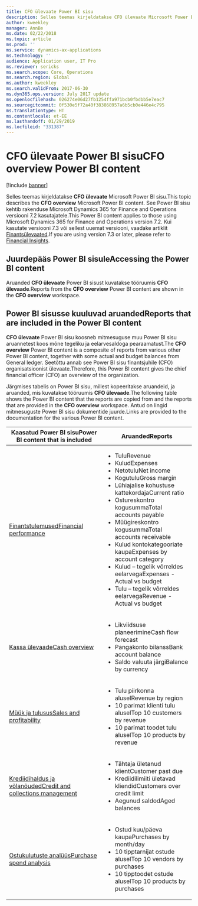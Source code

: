 ```yaml
---
title: CFO ülevaate Power BI sisu
description: Selles teemas kirjeldatakse CFO ülevaate Microsoft Power BI sisu.
author: kweekley
manager: AnnBe
ms.date: 02/22/2018
ms.topic: article
ms.prod: ''
ms.service: dynamics-ax-applications
ms.technology: ''
audience: Application user, IT Pro
ms.reviewer: sericks
ms.search.scope: Core, Operations
ms.search.region: Global
ms.author: kweekley
ms.search.validFrom: 2017-06-30
ms.dyn365.ops.version: July 2017 update
ms.openlocfilehash: 026274e06d27fb1254ffa971bcb0fbdbb5e7eac7
ms.sourcegitcommit: 0f530e5f72a40f383868957a6b5cb0e446e4c795
ms.translationtype: HT
ms.contentlocale: et-EE
ms.lasthandoff: 01/29/2019
ms.locfileid: "331387"
---
```

# <a name="cfo-overview-power-bi-content"></a><span data-ttu-id="c88af-103">CFO ülevaate Power BI sisu</span><span class="sxs-lookup"><span data-stu-id="c88af-103">CFO overview Power BI content</span></span>

[!include [banner](../includes/banner.md)] 

<span data-ttu-id="c88af-104">Selles teemas kirjeldatakse **CFO ülevaate** Microsoft Power BI sisu.</span><span class="sxs-lookup"><span data-stu-id="c88af-104">This topic describes the **CFO overview** Microsoft Power BI content.</span></span> <span data-ttu-id="c88af-105">See Power BI sisu kehtib rakenduse Microsoft Dynamics 365 for Finance and Operations versiooni 7.2 kasutajatele.</span><span class="sxs-lookup"><span data-stu-id="c88af-105">This Power BI content applies to those using Microsoft Dynamics 365 for Finance and Operations version 7.2.</span></span> <span data-ttu-id="c88af-106">Kui kasutate versiooni 7.3 või sellest uuemat versiooni, vaadake artiklit [Finantsülevaated](financial-insights.md).</span><span class="sxs-lookup"><span data-stu-id="c88af-106">If you are using version 7.3 or later, please refer to [Financial Insights](financial-insights.md).</span></span>

## <a name="accessing-the-power-bi-content"></a><span data-ttu-id="c88af-107">Juurdepääs Power BI sisule</span><span class="sxs-lookup"><span data-stu-id="c88af-107">Accessing the Power BI content</span></span>

<span data-ttu-id="c88af-108">Aruanded **CFO ülevaate** Power BI sisust kuvatakse tööruumis **CFO ülevaade**.</span><span class="sxs-lookup"><span data-stu-id="c88af-108">Reports from the **CFO overview** Power BI content are shown in the **CFO overview** workspace.</span></span>

## <a name="reports-that-are-included-in-the-power-bi-content"></a><span data-ttu-id="c88af-109">Power BI sisusse kuuluvad aruanded</span><span class="sxs-lookup"><span data-stu-id="c88af-109">Reports that are included in the Power BI content</span></span>
<span data-ttu-id="c88af-110">**CFO ülevaate** Power BI sisu koosneb mitmesuguse muu Power BI sisu aruannetest koos mõne tegeliku ja eelarvesaldoga pearaamatust.</span><span class="sxs-lookup"><span data-stu-id="c88af-110">The **CFO overview** Power BI content is a composite of reports from various other Power BI content, together with some actual and budget balances from General ledger.</span></span> <span data-ttu-id="c88af-111">Seetõttu annab see Power BI sisu finantsjuhile (CFO) organisatsioonist ülevaate.</span><span class="sxs-lookup"><span data-stu-id="c88af-111">Therefore, this Power BI content gives the chief financial officer (CFO) an overview of the organization.</span></span>

<span data-ttu-id="c88af-112">Järgmises tabelis on Power BI sisu, millest kopeeritakse aruandeid, ja aruanded, mis kuvatakse tööruumis **CFO ülevaade**.</span><span class="sxs-lookup"><span data-stu-id="c88af-112">The following table shows the Power BI content that the reports are copied from and the reports that are provided in the **CFO overview** workspace.</span></span> <span data-ttu-id="c88af-113">Antud on lingid mitmesuguste Power BI sisu dokumentide juurde.</span><span class="sxs-lookup"><span data-stu-id="c88af-113">Links are provided to the documentation for the various Power BI content.</span></span>

| <span data-ttu-id="c88af-114">Kaasatud Power BI sisu</span><span class="sxs-lookup"><span data-stu-id="c88af-114">Power BI content that is included</span></span> | <span data-ttu-id="c88af-115">Aruanded</span><span class="sxs-lookup"><span data-stu-id="c88af-115">Reports</span></span> |
|-----------------------------------|---------|
| [<span data-ttu-id="c88af-116">Finantstulemused</span><span class="sxs-lookup"><span data-stu-id="c88af-116">Financial performance</span></span>](financial-performance-power-bi-content-pack.md) | <ul><li><span data-ttu-id="c88af-117">Tulu</span><span class="sxs-lookup"><span data-stu-id="c88af-117">Revenue</span></span></li><li><span data-ttu-id="c88af-118">Kulud</span><span class="sxs-lookup"><span data-stu-id="c88af-118">Expenses</span></span></li><li><span data-ttu-id="c88af-119">Netotulu</span><span class="sxs-lookup"><span data-stu-id="c88af-119">Net income</span></span></li><li><span data-ttu-id="c88af-120">Kogutulu</span><span class="sxs-lookup"><span data-stu-id="c88af-120">Gross margin</span></span></li><li><span data-ttu-id="c88af-121">Lühiajalise kohustuse kattekordaja</span><span class="sxs-lookup"><span data-stu-id="c88af-121">Current ratio</span></span></li><li><span data-ttu-id="c88af-122">Ostureskontro kogusumma</span><span class="sxs-lookup"><span data-stu-id="c88af-122">Total accounts payable</span></span></li><li><span data-ttu-id="c88af-123">Müügireskontro kogusumma</span><span class="sxs-lookup"><span data-stu-id="c88af-123">Total accounts receivable</span></span></li><li><span data-ttu-id="c88af-124">Kulud kontokategooriate kaupa</span><span class="sxs-lookup"><span data-stu-id="c88af-124">Expenses by account category</span></span></li><li><span data-ttu-id="c88af-125">Kulud – tegelik võrreldes eelarvega</span><span class="sxs-lookup"><span data-stu-id="c88af-125">Expenses - Actual vs budget</span></span></li><li><span data-ttu-id="c88af-126">Tulu – tegelik võrreldes eelarvega</span><span class="sxs-lookup"><span data-stu-id="c88af-126">Revenue - Actual vs budget</span></span></li></ul> |
| [<span data-ttu-id="c88af-127">Kassa ülevaade</span><span class="sxs-lookup"><span data-stu-id="c88af-127">Cash overview</span></span>](../../financials/cash-bank-management/Cash-Overview-Power-BI-content.md) | <ul><li><span data-ttu-id="c88af-128">Likviidsuse planeerimine</span><span class="sxs-lookup"><span data-stu-id="c88af-128">Cash flow forecast</span></span></li><li><span data-ttu-id="c88af-129">Pangakonto bilanss</span><span class="sxs-lookup"><span data-stu-id="c88af-129">Bank account balance</span></span></li><li><span data-ttu-id="c88af-130">Saldo valuuta järgi</span><span class="sxs-lookup"><span data-stu-id="c88af-130">Balance by currency</span></span></li></ul> |
| [<span data-ttu-id="c88af-131">Müük ja tulusus</span><span class="sxs-lookup"><span data-stu-id="c88af-131">Sales and profitability</span></span>](sales-profitability-performance-content-pack.md) | <ul><li><span data-ttu-id="c88af-132">Tulu piirkonna alusel</span><span class="sxs-lookup"><span data-stu-id="c88af-132">Revenue by region</span></span></li><li><span data-ttu-id="c88af-133">10 parimat klienti tulu alusel</span><span class="sxs-lookup"><span data-stu-id="c88af-133">Top 10 customers by revenue</span></span></li><li><span data-ttu-id="c88af-134">10 parimat toodet tulu alusel</span><span class="sxs-lookup"><span data-stu-id="c88af-134">Top 10 products by revenue</span></span></li></ul> |
| [<span data-ttu-id="c88af-135">Krediidihaldus ja võlanõuded</span><span class="sxs-lookup"><span data-stu-id="c88af-135">Credit and collections management</span></span>](../../financials/accounts-receivable/credit-collections-power-bi.md) | <ul><li><span data-ttu-id="c88af-136">Tähtaja ületanud klient</span><span class="sxs-lookup"><span data-stu-id="c88af-136">Customer past due</span></span></li><li><span data-ttu-id="c88af-137">Krediidilimiiti ületavad kliendid</span><span class="sxs-lookup"><span data-stu-id="c88af-137">Customers over credit limit</span></span></li><li><span data-ttu-id="c88af-138">Aegunud saldod</span><span class="sxs-lookup"><span data-stu-id="c88af-138">Aged balances</span></span></li></ul> |
| [<span data-ttu-id="c88af-139">Ostukulutuste analüüs</span><span class="sxs-lookup"><span data-stu-id="c88af-139">Purchase spend analysis</span></span>](../../financials/accounts-receivable/credit-collections-power-bi.md) | <ul><li><span data-ttu-id="c88af-140">Ostud kuu/päeva kaupa</span><span class="sxs-lookup"><span data-stu-id="c88af-140">Purchases by month/day</span></span></li><li><span data-ttu-id="c88af-141">10 tipptarnijat ostude alusel</span><span class="sxs-lookup"><span data-stu-id="c88af-141">Top 10 vendors by purchases</span></span></li><li><span data-ttu-id="c88af-142">10 tipptoodet ostude alusel</span><span class="sxs-lookup"><span data-stu-id="c88af-142">Top 10 products by purchases</span></span></li></ul> |
